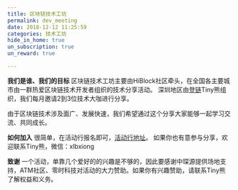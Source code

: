 ```yaml
---
title: 区块链技术工坊
permalink: dev_meeting
date: 2018-12-12 11:25:59
categories: 技术工坊
hide_in_home: true
un_subscription: true
un_reward: true

---
```


**我们是谁、我们的目标**
区块链技术工坊主要由HiBlock社区牵头，在全国各主要城市由一群热爱区块链技术开发者组织的技术分享活动。
深圳地区由[登链](https://upchain.ke.qq.com/?tuin=bd898bbf)Tiny熊组织，我们每月邀请2到3位技术大咖进行分享。

由于区块链技术涉及面广、发展快速，我们希望通过这个分享大家能够一起学习交流、共同成长。

**如何加入**
很简单，在活动行报名即可，[活动行地址](http://hiblock.huodongxing.com/)。
如果你也有意参与分享，欢迎联系Tiny熊，微信：xlbxiong

**致谢**
一个活动，单靠几个爱好的的兴趣是不够的，因此要感谢中琛源提供场地支持，ATM社区、零时科技对活动的大力赞助。如果你有兴趣赞助，请联系Tiny熊了解权益和义务。

